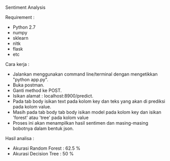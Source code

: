 Sentiment Analysis

Requirement :
- Python 2.7
- numpy
- sklearn
- nltk
- flask
- etc

Cara kerja :
- Jalankan menggunakan command line/terminal dengan mengetikkan "python app.py".
- Buka postman.
- Ganti method ke POST.
- Isikan alamat : localhost:8900/predict.
- Pada tab body isikan text pada kolom key dan teks yang akan di prediksi pada kolom value.
- Masih pada tab body tab body isikan model pada kolom key dan isikan 'forest' atau 'tree' pada kolom value
- Proses ini akan menampilkan hasil sentimen dan masing-masing bobotnya dalam bentuk json.

Hasil analisa :
- Akurasi Random Forest : 62.5 %
- Akurasi Decision Tree : 50 %
